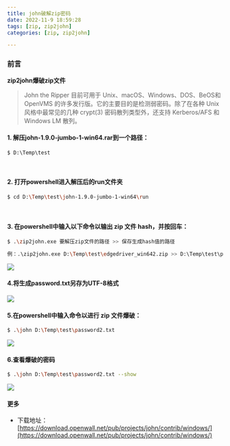 ```yaml
---
title: john破解zip密码
date: 2022-11-9 18:59:28
tags: [zip, zip2john]
categories: [zip, zip2john]

---
```


### 前言
**zip2john爆破zip文件**

> John the Ripper 目前可用于 Unix、macOS、Windows、DOS、BeOS和 OpenVMS 的许多发行版。它的主要目的是检测弱密码。除了在各种 Unix 风格中最常见的几种 crypt(3) 密码散列类型外，还支持 Kerberos/AFS 和 Windows LM 散列。

#### 1. 解压john-1.9.0-jumbo-1-win64.rar到一个路径：

```shell
$ D:\Temp\test
```

</br>

#### 2. 打开powershell进入解压后的run文件夹

```sh
$ cd D:\Temp\test\john-1.9.0-jumbo-1-win64\run
```
<br/>

#### 3. 在powershell中输入以下命令以输出 zip 文件 hash，并按回车：

```sh
$ .\zip2john.exe 要解压zip文件的路径 >> 保存生成hash值的路径

例：.\zip2john.exe D:\Temp\test\edgedriver_win642.zip >> D:\Temp\test\password.txt
```

![](https://s2.loli.net/2022/11/09/VKuGNdgnq49zr5A.jpg)



#### 4.将生成password.txt另存为UTF-8格式

![](https://s2.loli.net/2022/11/09/XAl5FdfxjpbcQTo.jpg)



#### 5.在powershell中输入命令以进行 zip 文件爆破：

```sh
$ .\john D:\Temp\test\password2.txt
```

![](https://s2.loli.net/2022/11/09/JX8FldwES5gpLHs.jpg)



#### 6.查看爆破的密码  

```sh
$ .\john D:\Temp\test\password2.txt --show
```

![](https://s2.loli.net/2022/11/09/PyRcxMqJiY82HBm.jpg)

<p></p>

#### 更多

- 下载地址：[https://download.openwall.net/pub/projects/john/contrib/windows/](https://download.openwall.net/pub/projects/john/contrib/windows/)
